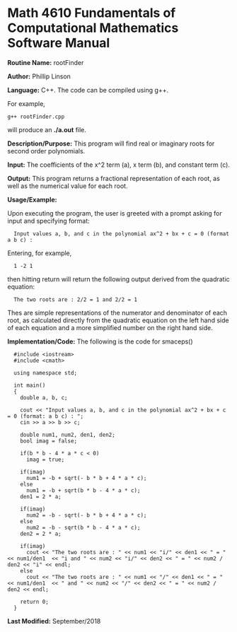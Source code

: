 # Math 4610 Fundamentals of Computational Mathematics Software Manual

**Routine Name:**           rootFinder

**Author:** Phillip Linson

**Language:** C++. The code can be compiled using g++.

For example,

    g++ rootFinder.cpp

will produce an **./a.out** file.

**Description/Purpose:** This program will find real or imaginary roots for second order polynomials.

**Input:** The coefficients of the x^2 term (a), x term (b), and constant term (c).

**Output:** This program returns a fractional representation of each root, as well as the numerical value for each root.

**Usage/Example:**

Upon executing the program, the user is greeted with a prompt asking for input and specifying format:

      Input values a, b, and c in the polynomial ax^2 + bx + c = 0 (format a b c) : 

Entering, for example,
      
      1 -2 1
      
then hitting return will return the following output derived from the quadratic equation:

      The two roots are : 2/2 = 1 and 2/2 = 1
      
Thes are simple representations of the numerator and denominator of each root, as calculated directly from the quadratic equation
on the left hand side of each equation and a more simplified number on the right hand side.

**Implementation/Code:** The following is the code for smaceps()

      #include <iostream>
      #include <cmath>

      using namespace std;

      int main()
      {
        double a, b, c;

        cout << "Input values a, b, and c in the polynomial ax^2 + bx + c = 0 (format: a b c) : ";
        cin >> a >> b >> c;

        double num1, num2, den1, den2;
        bool imag = false;

        if(b * b - 4 * a * c < 0)
          imag = true;	

        if(imag)
          num1 = -b + sqrt(- b * b + 4 * a * c);
        else
          num1 = -b + sqrt(b * b - 4 * a * c);
        den1 = 2 * a;

        if(imag)
          num2 = -b - sqrt(- b * b + 4 * a * c);
        else
          num2 = -b - sqrt(b * b - 4 * a * c);
        den2 = 2 * a;

        if(imag)
          cout << "The two roots are : " << num1 << "i/" << den1 << " = " << num1/den1  << "i and " << num2 << "i/" << den2 << " = " << num2 / den2 << "i" << endl;
        else
          cout << "The two roots are : " << num1 << "/" << den1 << " = " << num1/den1  << " and " << num2 << "/" << den2 << " = " << num2 / den2 << endl;

        return 0;
      }

**Last Modified:** September/2018
